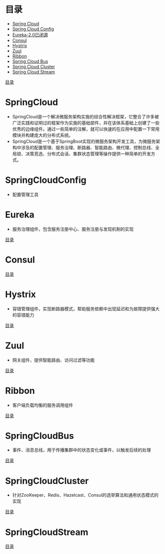 
# 目录
- [Spring Cloud](#SpringCloud)
- [Spring Cloud Config](#SpringCloudConfig)
- [Eureka-2.0已闭源](#Eureka)
- [Consul](#Consul)
- [Hystrix](#Hystrix)
- [Zuul](#Zuul)
- [Ribbon](#Ribbon)
- [Spring Cloud Bus](#SpringCloudBus)
- [Spring Cloud Cluster](#SpringCloudCluster)
- [Spring Cloud Stream](#SpringCloudStream)

[目录](#目录)

# SpringCloud
- SpringCloud是一个解决微服务架构实施的综合性解决框架，它整合了许多被广泛实践和证明过的框架作为实施的基础部件，并在该体系基础上创建了一些优秀的边缘组件。通过一些简单的注解，就可以快速的在应用中配置一下常用模块并构建庞大的分布式系统。  
- SpringCloud是一个基于SpringBoot实现的微服务架构开发工具，为微服务架构中涉及的配置管理、服务治理、断路器、智能路由、微代理、控制总线、全局锁、决策竞选、分布式会话、集群状态管理等操作提供一种简单的开发方式。

# SpringCloudConfig
- 配置管理工具

# Eureka
- 服务治理组件，包含服务注册中心、服务注册与发现机制的实现

[目录](#目录)

# Consul

[目录](#目录)

# Hystrix
- 容错管理组件，实现断路器模式，帮助服务依赖中出现延迟和为故障提供强大的容错能力

[目录](#目录)

# Zuul
- 网关组件，提供智能路由、访问过滤等功能

[目录](#目录)

# Ribbon
- 客户端负载均衡的服务调用组件

[目录](#目录)

# SpringCloudBus
- 事件、消息总线，用于传播集群中的状态变化或事件，以触发后续的处理

[目录](#目录)

# SpringCloudCluster
- 针对ZooKeeper、Redis、Hazelcast、Consul的选举算法和通用状态模式的实现

[目录](#目录)

# SpringCloudStream

[目录](#目录)